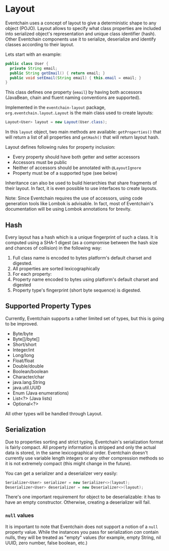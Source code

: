 # Layout

Eventchain uses a concept of layout to give a deterministic shape to any object
(POJO). Layout allows to specify what class properties are included into serialized object's representation and unique class identifier (hash). Other
Eventchain components use it to serialize, deserialize and identify classes according to their layout.


Lets start with an example:

```java
public class User {
  private String email;
  public String getEmail() { return email; }
  public void setEmail(String email) { this.email = email; }
}
```

This class defines one property (`email`) by having both accessors (JavaBean, chain and fluent naming conventions are supported).

Implemented in the `eventchain-layout` package, `org.eventchain.layout.Layout` is the main class used to create layouts:

```java
Layout<User> layout = new Layout(User.class);
```

In this `layout` object, two main methods are available: `getProperties()`
that will return a list of all properties and `getHash()` that will return
layout hash.

Layout defines following rules for property inclusion:

* Every property should have both getter and setter accessors
* Accessors must be public
* Neither of accessors should be annotated with `@LayoutIgnore`
* Property must be of a supported type (see below)

Inheritance can also be used to build hierarchies that share fragments of
their layout. In fact, it is even possible to use interfaces to create layouts.

Note: Since Eventchain requires the use of accessors, using code generation tools like Lombok is advisable. In fact, most of Eventchain's documentation
will be using Lombok annotations for brevity.

## Hash

Every layout has a hash which is a unique fingerprint of such a class. It is computed using a SHA-1 digest (as a compromise between the hash size and chances of collision) in the following way:

1. Full class name is encoded to bytes platform's default charset and digested.
1. All properties are sorted lexicographically
1. For each property:
  1. Property name encoded to bytes using platform's default charset and digested
  1. Property type's fingerprint (short byte sequence) is digested.

## Supported Property Types

Currently, Eventchain supports a rather limited set of types, but this is going
to be improved.

* Byte/byte
* Byte[]/byte[]
* Short/short
* Integer/int
* Long/long
* Float/float
* Double/double
* Boolean/boolean
* Character/char
* java.lang.String
* java.util.UUID
* Enum (Java enumerations)
* List<?> (Java lists)
* Optional<?>

All other types will be handled through Layout.

## Serialization

Due to properties sorting and strict typing, Eventchain's serialization format
is fairly compact. All property information is stripped and only the actual data is stored, in the same lexicographical order. Eventchain doesn't currently use
variable length integers or any other compression methods so it is not extremely compact (this might change in the future).

You can get a serializer and a deserializer very easily:

```java
Serializer<User> serializer = new Serializer<>(layout);
Deserializer<User> deserializer = new Deserializer<>(layout);
```

There's one important requirement for object to be deserializable: it has
to have an empty constructor. Otherwise, creating a deserializer will fail.

### `null` values

It is important to note that Eventchain does not support a notion of a `null`
property value. While the instances you pass for serialization *can* contain
nulls, they will be treated as "empty" values (for example, empty String, nil UUID, zero number, false boolean, etc.)
